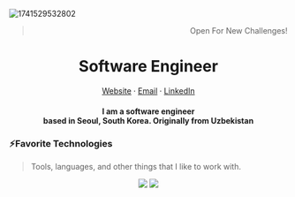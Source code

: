 ![1741529532802](https://github.com/user-attachments/assets/55c42909-2fd6-4906-a48f-c9b264763eac)
<div align="center">
  <blockquote align="right">Open For New Challenges!</blockquote>
</div>

<p align="center">
  <h1 align="center">Software Engineer</h1>
</p>
<p align="center">
    <a href="https://abdulazizmashrab.com" target="_blank">Website</a>
    ·
    <a href="mailto:abdulazizmashrab@gmail.com">Email</a>
    ·
    <a href="https://linkedin.com/in/iamalaziz">LinkedIn</a>
</p>
<p align="center">
  <h4 align="center" style="max-width: 600;">I am a software engineer <br /> based in Seoul, South Korea. Originally from Uzbekistan</h4>
</p>

### ⚡Favorite Technologies

> Tools, languages, and other things that I like to work with.

<div align="center">
  <img src="https://skillicons.dev/icons?i=nestjs,js,ts,react,nextjs,vuejs,redux,bootstrap,tailwind,sass,materialui,threejs,nodejs,express" />
  <img src="https://skillicons.dev/icons?i=aws,docker,postgresql,mysql,firebase,mongodb,supabase,graphql,git,notion,figma,vite,androidstudio,webstorm" />
</div>
